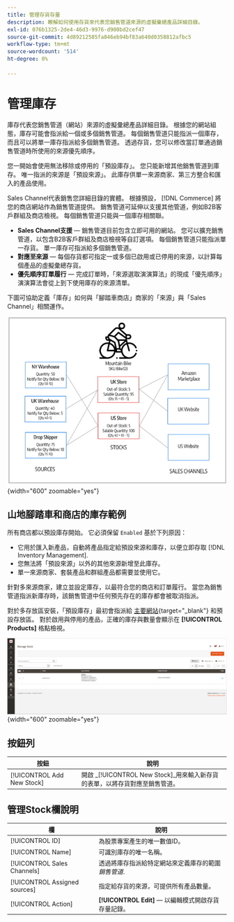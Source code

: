 ```yaml
---
title: 管理存貨存量
description: 瞭解如何使用存貨來代表您銷售管道來源的虛擬彙總產品詳細目錄。
exl-id: 076b1325-2de4-46d3-9976-d900bd2cef47
source-git-commit: 4d89212585fa846eb94bf83a640d0358812afbc5
workflow-type: tm+mt
source-wordcount: '514'
ht-degree: 0%

---
```


# 管理庫存

庫存代表您銷售管道（網站）來源的虛擬彙總產品詳細目錄。 根據您的網站組態，庫存可能會指派給一個或多個銷售管道。 每個銷售管道只能指派一個庫存，而且可以將單一庫存指派給多個銷售管道。 透過存貨，您可以修改當訂單通過銷售管道時所使用的來源優先順序。

您一開始會使用無法移除或停用的「預設庫存」。 您只能新增其他銷售管道到庫存。 唯一指派的來源是「預設來源」。 此庫存供單一來源商家、第三方整合和匯入的產品使用。

Sales Channel代表銷售您詳細目錄的實體。 根據預設， [!DNL Commerce] 將您的商店網站作為銷售管道提供。 銷售管道可延伸以支援其他管道，例如B2B客戶群組及商店檢視。 每個銷售管道只能與一個庫存相關聯。

- **Sales Channel支援**  — 銷售管道目前包含立即可用的網站。 您可以擴充銷售管道，以包含B2B客戶群組及商店檢視等自訂選項。 每個銷售管道只能指派單一存貨。 單一庫存可指派給多個銷售管道。
- **對應至來源**  — 每個存貨都可指定一或多個已啟用或已停用的來源，以計算每個產品的虛擬彙總存貨。
- **優先順序訂單履行**  — 完成訂單時，「來源選取演演算法」的現成「優先順序」演演算法會從上到下使用庫存的來源清單。

下圖可協助定義「庫存」如何與「腳踏車商店」商家的「來源」與「Sales Channel」相關運作。

![商店庫存範例圖表](assets/diagram-stock.png){width="600" zoomable="yes"}

## 山地腳踏車和商店的庫存範例

所有商店都以預設庫存開始。 它必須保留 `Enabled` 基於下列原因：

- 它用於匯入新產品，自動將產品指定給預設來源和庫存，以便立即存取 [!DNL Inventory Management].
- 您無法將「預設來源」以外的其他來源新增至此庫存。
- 單一來源商家、套裝產品和群組產品都需要並使用它。

針對多來源商家，建立並設定庫存，以最符合您的商店和訂單履行。 當您為銷售管道指派新庫存時，該銷售管道中任何預先存在的庫存都會被取消指派。

對於多存放區安裝，「預設庫存」最初會指派給 [主要網站](../stores-purchase/stores.md#add-websites){target="_blank"} 和預設存放區。 對於啟用與停用的產品，正確的庫存與數量會顯示在 **[!UICONTROL Products]** 格點檢視。

![管理庫存](assets/inventory-stock.png){width="600" zoomable="yes"}

## 按鈕列

| 按鈕 | 說明 |
|--|--|
| [!UICONTROL Add New Stock] | 開啟 _[!UICONTROL New Stock]_用來輸入新存貨的表單，以將存貨對應至銷售管道。 |

## 管理Stock欄說明

| 欄 | 說明 |
|--|--|
| [!UICONTROL ID] | 為股票專案產生的唯一數值ID。 |
| [!UICONTROL Name] | 可識別庫存的唯一名稱。 |
| [!UICONTROL Sales Channels] | 透過將庫存指派給特定網站來定義庫存的範圍 _銷售管道_. |
| [!UICONTROL Assigned sources] | 指定給存貨的來源，可提供所有產品數量。 |
| [!UICONTROL Action] | **[!UICONTROL Edit]**  — 以編輯模式開啟存貨存量記錄。 |
